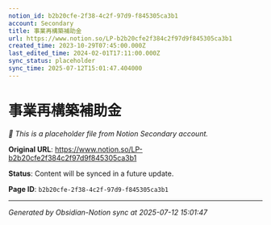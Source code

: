 ```yaml
---
notion_id: b2b20cfe-2f38-4c2f-97d9-f845305ca3b1
account: Secondary
title: 事業再構築補助金
url: https://www.notion.so/LP-b2b20cfe2f384c2f97d9f845305ca3b1
created_time: 2023-10-29T07:45:00.000Z
last_edited_time: 2024-02-01T17:11:00.000Z
sync_status: placeholder
sync_time: 2025-07-12T15:01:47.404000
---
```


# 事業再構築補助金

*🔄 This is a placeholder file from Notion Secondary account.*

**Original URL**: https://www.notion.so/LP-b2b20cfe2f384c2f97d9f845305ca3b1

**Status**: Content will be synced in a future update.

**Page ID**: `b2b20cfe-2f38-4c2f-97d9-f845305ca3b1`

---

*Generated by Obsidian-Notion sync at 2025-07-12 15:01:47*
